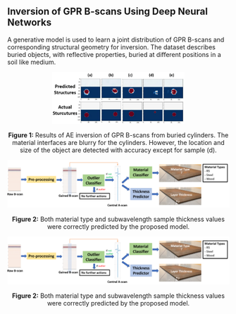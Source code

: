## Inversion of GPR B-scans Using Deep Neural Networks
A generative model is used to learn a joint distribution of GPR B-scans and corresponding structural geometry for inversion. The dataset describes buried objects, with reflective properties, buried at different positions in a soil like medium.


<div align="center">
    <img src="./DNN-inversion/img/DNN_inversion_result.PNG" alt= Results of AE inversion of GPR B-scans from buried cylinders. The material
interfaces are blurry for the cylinders. However, the location and size of the object are detected with
accuracy except for sample (d)." width="300">
    <p><strong>Figure 1:</strong> Results of AE inversion of GPR B-scans from buried cylinders. The material interfaces are blurry for the cylinders. However, the location and size of the object are detected with accuracy except for sample (d).</p>
</div>


<div align="center">
    <img src="./assets/img/workflow_diagram.png" alt=Both material type and subwavelength sample thickness values were correctly predicted by the proposed model." width="800">
    <p><strong>Figure 2:</strong> Both material type and subwavelength sample thickness values were correctly predicted by the proposed model.</p>
</div>


<div align="center">
    <img src="./assets/img/workflow_diagram.png" alt=Both material type and subwavelength sample thickness values were correctly predicted by the proposed model." width="800">
    <p><strong>Figure 2:</strong> Both material type and subwavelength sample thickness values were correctly predicted by the proposed model.</p>
</div>

